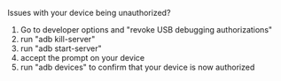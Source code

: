 Issues with your device being unauthorized?
1. Go to developer options and "revoke USB debugging authorizations"
2. run "adb kill-server"
3. run "adb start-server"
4. accept the prompt on your device
5. run "adb devices" to confirm that your device is now authorized